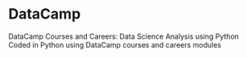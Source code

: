 # DataCamp
DataCamp Courses and Careers: Data Science Analysis using Python
Coded in Python using DataCamp courses and careers modules
